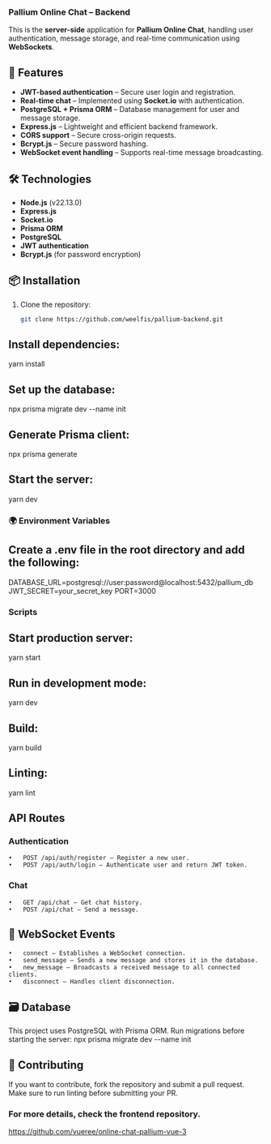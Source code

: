 ### Pallium Online Chat – Backend  

This is the **server-side** application for **Pallium Online Chat**, handling user authentication, message storage, and real-time communication using **WebSockets**.  

## 🚀 Features  

- **JWT-based authentication** – Secure user login and registration.  
- **Real-time chat** – Implemented using **Socket.io** with authentication.  
- **PostgreSQL + Prisma ORM** – Database management for user and message storage.  
- **Express.js** – Lightweight and efficient backend framework.  
- **CORS support** – Secure cross-origin requests.  
- **Bcrypt.js** – Secure password hashing.  
- **WebSocket event handling** – Supports real-time message broadcasting.  

## 🛠 Technologies  

- **Node.js** (v22.13.0)  
- **Express.js**  
- **Socket.io**  
- **Prisma ORM**  
- **PostgreSQL**  
- **JWT authentication**  
- **Bcrypt.js** (for password encryption)  

## 📦 Installation  

1. Clone the repository:  
   ```bash
   git clone https://github.com/weelfis/pallium-backend.git

## Install dependencies:
yarn install

## Set up the database:
npx prisma migrate dev --name init

## Generate Prisma client:
npx prisma generate

## Start the server:
yarn dev

### 🌍 Environment Variables

## Create a .env file in the root directory and add the following:
DATABASE_URL=postgresql://user:password@localhost:5432/pallium_db
JWT_SECRET=your_secret_key
PORT=3000

### Scripts

## Start production server:
yarn start

## Run in development mode:
yarn dev

## Build:
yarn build

## Linting:
yarn lint


## API Routes

### Authentication
	•	POST /api/auth/register – Register a new user.
	•	POST /api/auth/login – Authenticate user and return JWT token.

### Chat
	•	GET /api/chat – Get chat history.
	•	POST /api/chat – Send a message.


## 🔄 WebSocket Events
	•	connect – Establishes a WebSocket connection.
	•	send_message – Sends a new message and stores it in the database.
	•	new_message – Broadcasts a received message to all connected clients.
	•	disconnect – Handles client disconnection.

## 🗃 Database
This project uses PostgreSQL with Prisma ORM. Run migrations before starting the server:
npx prisma migrate dev --name init

## 🤝 Contributing
If you want to contribute, fork the repository and submit a pull request. Make sure to run linting before submitting your PR.



### For more details, check the frontend repository.
https://github.com/vueree/online-chat-pallium-vue-3
